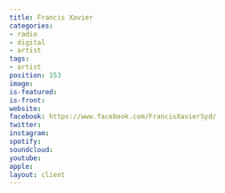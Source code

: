 ```yaml
---
title: Francis Xavier
categories:
- radio
- digital
- artist
tags:
- artist
position: 153
image: 
is-featured: 
is-front: 
website: 
facebook: https://www.facebook.com/FrancisXavierSyd/
twitter: 
instagram: 
spotify: 
soundcloud: 
youtube: 
apple: 
layout: client
---
```


